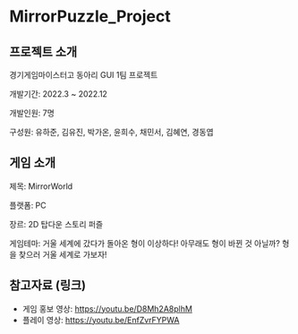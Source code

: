 # MirrorPuzzle_Project

<Mirror Puzzle Project>

 
 프로젝트 소개
  -------------
경기게임마이스터고 동아리 GUI 1팀 프로젝트

개발기간: 2022.3 ~ 2022.12

개발인원: 7명
  
구성원: 유하준, 김유진, 박가온, 윤희수, 채민서, 김혜연, 경동엽


 
 
 
 게임 소개
 -------------
제목: MirrorWorld

플랫폼: PC

장르: 2D 탑다운 스토리 퍼즐

게임테마: 거울 세계에 갔다가 돌아온 형이 이상하다! 아무래도 형이 바뀐 것 아닐까?
형을 찾으러 거울 세계로 가보자!

 
 
 참고자료 (링크)
 -------------
* 게임 홍보 영상: <https://youtu.be/D8Mh2A8plhM>
* 플레이 영상: <https://youtu.be/EnfZvrFYPWA>
 
